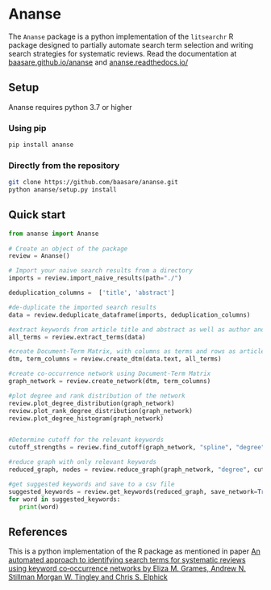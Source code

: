 # Ananse

The ``Ananse`` package is a python implementation of the ``litsearchr`` R package  designed to partially automate search term selection and writing search strategies for systematic reviews. Read the documentation at [baasare.github.io/ananse](https://baasare.github.io/ananse/_build/html/index.html) and [ananse.readthedocs.io/](https://ananse.readthedocs.io/en/latest/)

## Setup
Ananse requires python 3.7 or higher


### Using pip

```bash
pip install ananse
```

### Directly from the repository

```bash
git clone https://github.com/baasare/ananse.git
python ananse/setup.py install
```

## Quick start              

```python
from ananse import Ananse
    
# Create an object of the package
review = Ananse()

# Import your naive search results from a directory 
imports = review.import_naive_results(path="./")

deduplication_columns =  ['title', 'abstract']

#de-duplicate the imported search results
data = review.deduplicate_dataframe(imports, deduplication_columns)

#extract keywords from article title and abstract as well as author and database tagged keywords
all_terms = review.extract_terms(data)

#create Document-Term Matrix, with columns as terms and rows as articles
dtm, term_columns = review.create_dtm(data.text, all_terms)

#create co-occurrence network using Document-Term Matrix
graph_network = review.create_network(dtm, term_columns)

#plot degree and rank distribution of the network
review.plot_degree_distribution(graph_network)
review.plot_rank_degree_distribution(graph_network)
review.plot_degree_histogram(graph_network)


#Determine cutoff for the relevant keywords
cutoff_strengths = review.find_cutoff(graph_network, "spline", "degree", degrees=2, knot_num=1, percent=0.8)

#reduce graph with only relevant keywords 
reduced_graph, nodes = review.reduce_graph(graph_network, "degree", cutoff_strengths)

#get suggested keywords and save to a csv file
suggested_keywords = review.get_keywords(reduced_graph, save_network=True )
for word in suggested_keywords:
   print(word)


```


## References

This is a python implementation of the R package as mentioned in paper [An automated approach to identifying search terms for systematic reviews using keyword co‐occurrence networks by Eliza M. Grames, Andrew N. Stillman  Morgan W. Tingley and Chris S. Elphick](https://besjournals.onlinelibrary.wiley.com/doi/10.1111/2041-210X.13268)